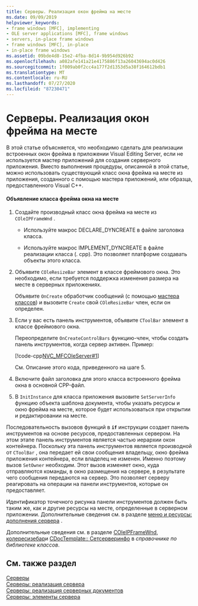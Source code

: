 ```yaml
---
title: Серверы. Реализация окон фрейма на месте
ms.date: 09/09/2019
helpviewer_keywords:
- frame windows [MFC], implementing
- OLE server applications [MFC], frame windows
- servers, in-place frame windows
- frame windows [MFC], in-place
- in-place frame windows
ms.assetid: 09bde4d8-15e2-4fba-8d14-9b954d926b92
ms.openlocfilehash: a082afe141a21e4175886f13a26043694ac0d426
ms.sourcegitcommit: 1f009ab0f2cc4a177f2d1353d5a38f164612bdb1
ms.translationtype: MT
ms.contentlocale: ru-RU
ms.lasthandoff: 07/27/2020
ms.locfileid: "87230471"
---
```

# <a name="servers-implementing-in-place-frame-windows"></a>Серверы. Реализация окон фрейма на месте

В этой статье объясняется, что необходимо сделать для реализации встроенных окон фрейма в приложении Visual Editing Server, если не используется мастер приложений для создания серверного приложения. Вместо выполнения процедуры, описанной в этой статье, можно использовать существующий класс окна фрейма на месте из приложения, созданного с помощью мастера приложений, или образца, предоставленного Visual C++.

#### <a name="to-declare-an-in-place-frame-window-class"></a>Объявление класса фрейма окна на месте

1. Создайте производный класс окна фрейма на месте из `COleIPFrameWnd` .

   - Используйте макрос DECLARE_DYNCREATE в файле заголовка класса.

   - Используйте макрос IMPLEMENT_DYNCREATE в файле реализации класса (. cpp). Это позволяет платформе создавать объекты этого класса.

1. Объявите `COleResizeBar` элемент в классе фреймового окна. Это необходимо, если требуется поддержка изменения размера на месте в серверных приложениях.

   Объявите `OnCreate` обработчик сообщений (с помощью [мастера классов](reference/mfc-class-wizard.md)) и вызовите `Create` свой `COleResizeBar` член, если он определен.

1. Если у вас есть панель инструментов, объявите `CToolBar` элемент в классе фреймового окна.

   Переопределите `OnCreateControlBars` функцию-член, чтобы создать панель инструментов, когда сервер активен. Пример:

   [!code-cpp[NVC_MFCOleServer#1](../mfc/codesnippet/cpp/servers-implementing-in-place-frame-windows_1.cpp)]

   См. Описание этого кода, приведенного на шаге 5.

1. Включите файл заголовка для этого класса встроенного фрейма окна в основной CPP-файл.

1. В `InitInstance` для класса приложения вызовите `SetServerInfo` функцию объекта шаблона документа, чтобы указать ресурсы и окно фрейма на месте, которое будет использоваться при открытии и редактировании на месте.

Последовательность вызовов функций в **`if`** инструкции создает панель инструментов на основе ресурсов, предоставленных сервером. На этом этапе панель инструментов является частью иерархии окон контейнера. Поскольку эта панель инструментов является производной от `CToolBar` , она передает ей свои сообщения владельцу, окно фрейма приложения контейнера, если владелец не изменен. Именно поэтому вызов `SetOwner` необходим. Этот вызов изменяет окно, куда отправляются команды, в окно размещения на сервере, в результате чего сообщения передаются на сервер. Это позволяет серверу реагировать на операции на панели инструментов, которые он предоставляет.

Идентификатор точечного рисунка панели инструментов должен быть таким же, как и другие ресурсы на месте, определенные в серверном приложении. Дополнительные сведения см. в разделе [меню и ресурсы: дополнения сервера](../mfc/menus-and-resources-server-additions.md) .

Дополнительные сведения см. в разделе [COleIPFrameWnd](../mfc/reference/coleipframewnd-class.md), [колересизебар](../mfc/reference/coleresizebar-class.md)и [CDocTemplate:: Сетсерверинфо](../mfc/reference/cdoctemplate-class.md#setserverinfo) в *справочнике по библиотеке классов*.

## <a name="see-also"></a>См. также раздел

[Серверы](../mfc/servers.md)<br/>
[Серверы: реализация сервера](../mfc/servers-implementing-a-server.md)<br/>
[Серверы: реализация серверных документов](../mfc/servers-implementing-server-documents.md)<br/>
[Серверы: элементы сервера](../mfc/servers-server-items.md)
